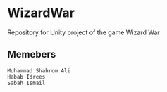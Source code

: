 # WizardWar
Repository for Unity project of the game Wizard War
## Memebers 
    Muhammad Shahrom Ali
    Habab Idrees
    Sabah Ismail 

